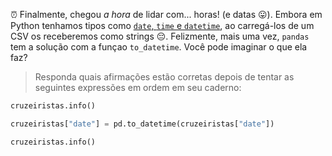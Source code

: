 ⏰ Finalmente, chegou _a hora_ de lidar com... horas! (e datas 😛). Embora em Python tenhamos tipos como [`date`, `time` e `datetime`](https://docs.python.org/3/library/datetime.html), ao carregá-los de um CSV os receberemos como strings 😔. Felizmente, mais uma vez, `pandas` tem a solução com a funçao `to_datetime`. Você pode imaginar o que ela faz?

> Responda quais afirmações estão corretas depois de tentar as seguintes expressões em ordem em seu caderno:
>
```python
cruzeiristas.info()
```
>
```python
cruzeiristas["date"] = pd.to_datetime(cruzeiristas["date"])
```
>
```python
cruzeiristas.info()
```